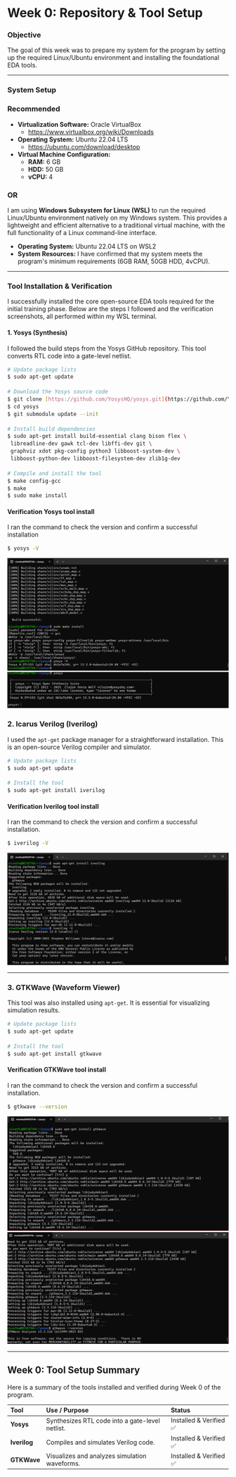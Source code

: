 # Week 0: Repository & Tool Setup

### **Objective**

The goal of this week was to prepare my system for the program by setting up the required Linux/Ubuntu environment and installing the foundational EDA tools. 

---

### **System Setup**  
### **Recommended**
-   **Virtualization Software:** Oracle VirtualBox
    -   <https://www.virtualbox.org/wiki/Downloads>
-   **Operating System:** Ubuntu 22.04 LTS
     -   <https://ubuntu.com/download/desktop>
-   **Virtual Machine Configuration:**
    -   **RAM:** 6 GB
    -   **HDD:** 50 GB
    -   **vCPU:** 4

### **OR**

I am using **Windows Subsystem for Linux (WSL)** to run the required Linux/Ubuntu environment natively on my Windows system. This provides a lightweight and efficient alternative to a traditional virtual machine, with the full functionality of a Linux command-line interface.

* **Operating System:** Ubuntu 22.04 LTS on WSL2
* **System Resources:** I have confirmed that my system meets the program's minimum requirements (6GB RAM, 50GB HDD, 4vCPU).

---

### **Tool Installation & Verification**

I successfully installed the core open-source EDA tools required for the initial training phase. Below are the steps I followed and the verification screenshots, all performed within my WSL terminal.

#### **1. Yosys (Synthesis)**

I followed the build steps from the Yosys GitHub repository. This tool converts RTL code into a gate-level netlist.

```bash
# Update package lists
$ sudo apt-get update

# Download the Yosys source code
$ git clone [https://github.com/YosysHQ/yosys.git](https://github.com/YosysHQ/yosys.git)
$ cd yosys
$ git submodule update --init

# Install build dependencies
$ sudo apt-get install build-essential clang bison flex \
 libreadline-dev gawk tcl-dev libffi-dev git \
 graphviz xdot pkg-config python3 libboost-system-dev \
 libboost-python-dev libboost-filesystem-dev zlib1g-dev

# Compile and install the tool
$ make config-gcc
$ make
$ sudo make install
```
#### **Verification Yosys tool install**

  I ran the command to check the version and confirm a successful installation
  ``` bash
  $ yosys -V
```
![Yosys Installation Verification Screenshot](./Screenshots/yosys_verify.png)
![Yosys Installation Verification Screenshot](./Screenshots/yosys_verify1.png)

### **2. Icarus Verilog (Iverilog)**

I used the `apt-get` package manager for a straightforward installation. This is an open-source Verilog compiler and simulator.

```bash
# Update package lists
$ sudo apt-get update

# Install the tool
$ sudo apt-get install iverilog
```

#### **Verification Iverilog tool install**

I ran the command to check the version and confirm a successful installation.

```bash
$ iverilog -V
```
![Iverilog Installation Verification Screenshot](./Screenshots/iverilog_verify.png)

-----

### **3. GTKWave (Waveform Viewer)**

This tool was also installed using `apt-get`. It is essential for visualizing simulation results.

```bash
# Update package lists
$ sudo apt-get update

# Install the tool
$ sudo apt-get install gtkwave
```

#### **Verification GTKWave tool install**

I ran the command to check the version and confirm a successful installation.

```bash
$ gtkwave --version
```
![GTKWave Installation Verification Screenshot](./Screenshots/gtkwave_verify.png)   
![GTKWave Installation Verification Screenshot](./Screenshots/gtkwave_verify1.png) 

----  

## Week 0: Tool Setup Summary

Here is a summary of the tools installed and verified during Week 0 of the program.

| Tool | Use / Purpose | Status |
| :--- | :--- | :--- |
| **Yosys** | Synthesizes RTL code into a gate-level netlist. | Installed & Verified ✅ |
| **Iverilog** | Compiles and simulates Verilog code. | Installed & Verified ✅ |
| **GTKWave** | Visualizes and analyzes simulation waveforms. | Installed & Verified ✅ |
